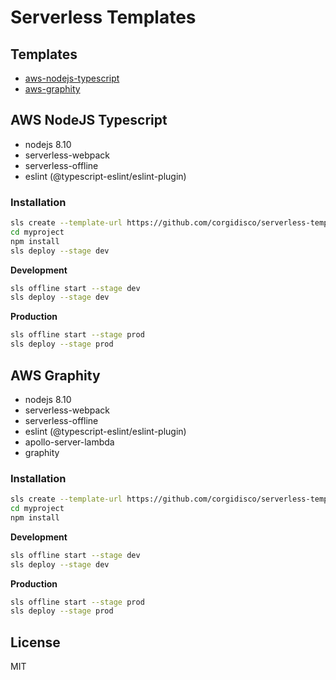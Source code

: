 # Serverless Templates

## Templates

- [aws-nodejs-typescript](./aws-nodejs-typescript)
- [aws-graphity](./aws-graphity)

## AWS NodeJS Typescript

- nodejs 8.10
- serverless-webpack
- serverless-offline
- eslint (@typescript-eslint/eslint-plugin)

### Installation

```bash
sls create --template-url https://github.com/corgidisco/serverless-templates/tree/master/aws-nodejs-typescript --path myproject
cd myproject
npm install
sls deploy --stage dev
```

**Development**

```bash
sls offline start --stage dev
sls deploy --stage dev
```

**Production**

```bash
sls offline start --stage prod
sls deploy --stage prod
```


## AWS Graphity

- nodejs 8.10
- serverless-webpack
- serverless-offline
- eslint (@typescript-eslint/eslint-plugin)
- apollo-server-lambda
- graphity

### Installation

```bash
sls create --template-url https://github.com/corgidisco/serverless-templates/tree/master/aws-graphity --path myproject
cd myproject
npm install
```

**Development**

```bash
sls offline start --stage dev
sls deploy --stage dev
```

**Production**

```bash
sls offline start --stage prod
sls deploy --stage prod
```

## License

MIT

